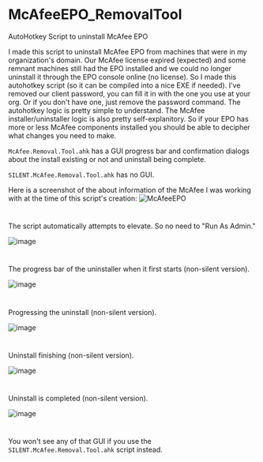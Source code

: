 # McAfeeEPO_RemovalTool
AutoHotkey Script to uninstall McAfee EPO

I made this script to uninstall McAfee EPO from machines that were in my organization's domain. Our McAfee license expired (expected) and some remnant machines still had the EPO installed and we could no longer uninstall it through the EPO console online (no license). So I made this autohotkey script (so it can be compiled into a nice EXE if needed). I've removed our client password, you can fill it in with the one you use at your org. Or if you don't have one, just remove the password command. The autohotkey logic is pretty simple to understand. The McAfee installer/uninstaller logic is also pretty self-explanitory. So if your EPO has more or less McAfee components installed you should be able to decipher what changes you need to make.

`McAfee.Removal.Tool.ahk` has a GUI progress bar and confirmation dialogs about the install existing or not and uninstall being complete.

`SILENT.McAfee.Removal.Tool.ahk` has no GUI.

Here is a screenshot of the about information of the McAfee I was working with at the time of this script's creation:
![McAfeeEPO](https://i.imgur.com/uGn5vHe.png)
#
The script automatically attempts to elevate. So no need to "Run As Admin."

![image](https://user-images.githubusercontent.com/25138984/162277498-b4886bc0-5de9-4208-a449-913398e4f1e7.png)
#
The progress bar of the uninstaller when it first starts (non-silent version).

![image](https://user-images.githubusercontent.com/25138984/162277606-01c52551-ebdd-402e-93fd-3fe6e33449f7.png)
#
Progressing the uninstall (non-silent version).

![image](https://user-images.githubusercontent.com/25138984/162277928-d4a24608-75f6-49d1-ab59-cc10ded44f8e.png)
#
Uninstall finishing (non-silent version).

![image](https://user-images.githubusercontent.com/25138984/162278015-d9ea549f-8488-4834-8e0b-9c939a0df330.png)
#
Uninstall is completed (non-silent version).

![image](https://user-images.githubusercontent.com/25138984/162278082-3f2f01c8-8eff-4812-86c1-a8949cd9cf89.png)
#
You won't see any of that GUI if you use the `SILENT.McAfee.Removal.Tool.ahk` script instead.
